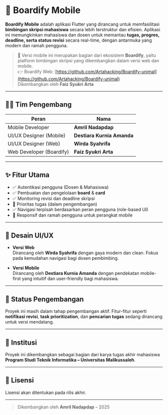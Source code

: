 # 📱 Boardify Mobile

**Boardify Mobile** adalah aplikasi Flutter yang dirancang untuk memfasilitasi **bimbingan skripsi mahasiswa** secara lebih terstruktur dan efisien. Aplikasi ini memungkinkan mahasiswa dan dosen untuk memantau **tugas, progres, deadline, serta status revisi** secara real-time, dengan antarmuka yang modern dan ramah pengguna.

> 🔗 Versi mobile ini merupakan bagian dari ekosistem **Boardify**, yaitu platform bimbingan skripsi yang dikembangkan dalam versi web dan mobile.  
> 👉 Boardify Web: [https://github.com/Artahacking/Boardify-unimal](https://github.com/Artahacking/Boardify-unimal)  
> Dikembangkan oleh **Faiz Syukri Arta**

---

## 👨‍💻 Tim Pengembang

| Peran                      | Nama                          |
|---------------------------|-------------------------------|
| Mobile Developer          | **Amril Nadapdap**            |
| UI/UX Designer (Mobile)   | **Destiara Kurnia Amanda**    |
| UI/UX Designer (Web)      | **Wirda Syahrifa**            |
| Web Developer (Boardify)  | **Faiz Syukri Arta**          |

---

## ✨ Fitur Utama

- ✅ Autentikasi pengguna (Dosen & Mahasiswa)
- ✅ Pembuatan dan pengelolaan **board** & **card**
- ✅ Monitoring revisi dan deadline skripsi
- 🚧 Prioritas tugas (dalam pengembangan)
- ✅ Navigasi terpisah berdasarkan peran pengguna (role-based UI)
- 🚀 Responsif dan ramah pengguna untuk perangkat mobile

---

## 🎨 Desain UI/UX

- **Versi Web**  
  Dirancang oleh **Wirda Syahrifa** dengan gaya modern dan clean. Fokus pada kemudahan navigasi bagi dosen pembimbing.

- **Versi Mobile**  
  Dirancang oleh **Destiara Kurnia Amanda** dengan pendekatan mobile-first yang intuitif dan user-friendly bagi mahasiswa.


---

## 🚧 Status Pengembangan

Proyek ini masih dalam tahap pengembangan aktif. Fitur-fitur seperti **notifikasi revisi**, **task prioritization**, dan **pencarian tugas** sedang dirancang untuk versi mendatang.

---

## 🏫 Institusi

Proyek ini dikembangkan sebagai bagian dari karya tugas akhir mahasiswa  
**Program Studi Teknik Informatika – Universitas Malikussaleh**.

---

## 📜 Lisensi

Lisensi akan ditentukan pada rilis akhir.

---

> Dikembangkan oleh **Amril Nadapdap** – 2025


